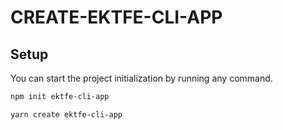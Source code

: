 # CREATE-EKTFE-CLI-APP

## Setup

You can start the project initialization by running any command.

```Bash
npm init ektfe-cli-app

yarn create ektfe-cli-app
```
